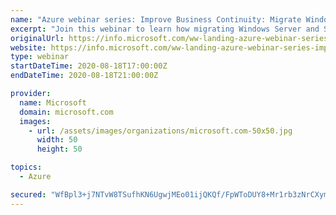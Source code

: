 ```yaml
---
name: "Azure webinar series: Improve Business Continuity: Migrate Windows and SQL Server to Azure"
excerpt: "Join this webinar to learn how migrating Windows Server and SQL Server to Azure improves business continuity by creating extra capacity for your workloads, reducing overhead, and helping you recover services in a timely and orchestrated manner."
originalUrl: https://info.microsoft.com/ww-landing-azure-webinar-series-improve-business-continuity-migrate-windows-and-sql-server-to-azure.html
website: https://info.microsoft.com/ww-landing-azure-webinar-series-improve-business-continuity-migrate-windows-and-sql-server-to-azure.html
type: webinar
startDateTime: 2020-08-18T17:00:00Z
endDateTime: 2020-08-18T21:00:00Z

provider:
  name: Microsoft
  domain: microsoft.com
  images:
    - url: /assets/images/organizations/microsoft.com-50x50.jpg
      width: 50
      height: 50

topics:
  - Azure

secured: "WfBpl3+j7NTvW8TSufhKN6UgwjMEo01ijQKQf/FpWToDUY8+Mr1rb3zNrCXymTVxMa2aCJ6wJKJINtnT7tMMXkUFvQYzEV/sCFERwl3rpSBclcLTwxySTuWMkivwGiEs/k8GMlXJ4QAdhV+GRGEsKHJscFrRtZDzn2Q/W6X+0T66Iwf0+wGNKCAegzQxUhlpIimwlSxr1DrIKsgUYrhPOSGzT1v40/JyWOPIEFiTvBDmthO+glPCS0q4xKAP62tUwAR+HiBCULhvJdJb/PSm87/TxUwZLernYF78NGwmEMXjafuhiUc80nvHAW3LnEaZSmQmCFSh2yVDg4s9KInA1A==;nvCwpa+YjwfthejRQ5DhqQ=="
---
```


